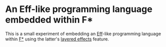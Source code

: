 # An Eff-like programming language embedded within F*

This is a small experiment of embedding an [Eff](https://www.eff-lang.org)-like 
programming language within [F\*](https://fstar-lang.org) using the latter's 
[layered effects](https://www.fstar-lang.org/papers/layeredeffects/) feature.
